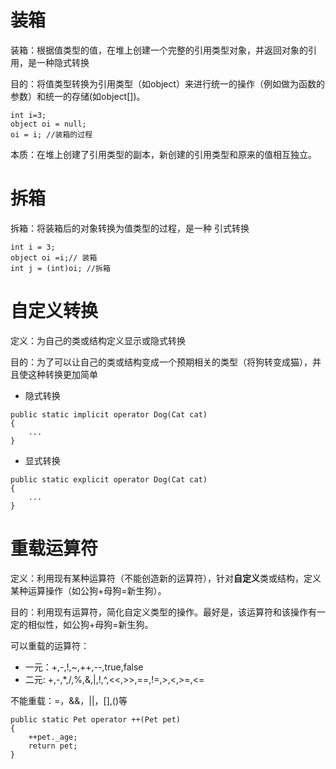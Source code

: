 # 装箱
装箱：根据值类型的值，在堆上创建一个完整的引用类型对象，并返回对象的引用，是一种隐式转换

目的：将值类型转换为引用类型（如object）来进行统一的操作（例如做为函数的参数）和统一的存储(如object[])。

```
int i=3;
object oi = null;
oi = i; //装箱的过程 
```

本质：在堆上创建了引用类型的副本，新创建的引用类型和原来的值相互独立。

# 拆箱
拆箱：将装箱后的对象转换为值类型的过程，是一种 引式转换

```
int i = 3;
object oi =i;// 装箱
int j = (int)oi; //拆箱

```

# 自定义转换

定义：为自己的类或结构定义显示或隐式转换

目的：为了可以让自己的类或结构变成一个预期相关的类型（将狗转变成猫），并且使这种转换更加简单 

- 隐式转换
```
public static implicit operator Dog(Cat cat)
{
    ...
}
```
- 显式转换
```
public static explicit operator Dog(Cat cat)
{
    ...
}
```
# 重载运算符

定义：利用现有某种运算符（不能创造新的运算符），针对**自定义**类或结构，定义某种运算操作（如公狗+母狗=新生狗）。

目的：利用现有运算符，简化自定义类型的操作。最好是，该运算符和该操作有一定的相似性，如公狗+母狗=新生狗。

可以重载的运算符：
- 一元：+,-,!,~,++,--,true,false
- 二元: +,-,*,/,%,&,|,!,^,<<,>>,==,!=,>,<,>=,<=

不能重载：=，&&，||，[],()等

```
public static Pet operator ++(Pet pet)
{
    ++pet._age;
    return pet;
}
```
